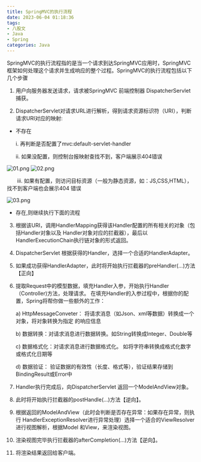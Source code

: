 ```yaml
---
title: SpringMVC的执行流程
date: 2023-06-04 01:18:36
tags: 
- 八股文
- Java
- Spring
categories: Java
---
```


SpringMVC的执行流程指的是当一个请求到达SpringMVC应用时，SpringMVC框架如何处理这个请求并生成响应的整个过程。SpringMVC的执行流程包括以下几个步骤
<!-- more -->

1. 用户向服务器发送请求，请求被SpringMVC 前端控制器 DispatcherServlet捕获。

2. DispatcherServlet对请求URL进行解析，得到请求资源标识符（URI），判断请求URI对应的映射:

- 不存在

  i. 再判断是否配置了mvc:default-servlet-handler

  ii. 如果没配置，则控制台报映射查找不到，客户端展示404错误

![01.png](1685811889358-36ee6b9d-bf7e-4b05-ba36-42aa506132de.png)
![02.png](1685811831593-5f8c4969-ec46-442b-ab8a-e3c5000aaa77.png)

<html>&nbsp;&nbsp;&nbsp;&nbsp;&nbsp;&nbsp;</html> iii. 如果有配置，则访问目标资源（一般为静态资源，如：JS,CSS,HTML），找不到客户端也会展示404 错误  

![03.png](1685812128002-68a3aaba-3661-4f01-8035-ddb23b7e17da.png)

- 存在,则继续执行下面的流程 
3. 根据该URI，调用HandlerMapping获得该Handler配置的所有相关的对象（包括Handler对象以及 Handler对象对应的拦截器），最后以HandlerExecutionChain执行链对象的形式返回。 
4. DispatcherServlet 根据获得的Handler，选择一个合适的HandlerAdapter。 
5. 如果成功获得HandlerAdapter，此时将开始执行拦截器的preHandler(…)方法【正向】 
6.  提取Request中的模型数据，填充Handler入参，开始执行Handler（Controller)方法，处理请求。 在填充Handler的入参过程中，根据你的配置，Spring将帮你做一些额外的工作：

      a) HttpMessageConveter： 将请求消息（如Json、xml等数据）转换成一个对象，将对象转换为指定 的响应信息

      b) 数据转换：对请求消息进行数据转换。如String转换成Integer、Double等

      c) 数据格式化：对请求消息进行数据格式化。 如将字符串转换成格式化数字或格式化日期等

      d) 数据验证： 验证数据的有效性（长度、格式等），验证结果存储到BindingResult或Error中

7. Handler执行完成后，向DispatcherServlet 返回一个ModelAndView对象。

8. 此时将开始执行拦截器的postHandle(...)方法【逆向】。

9. 根据返回的ModelAndView（此时会判断是否存在异常：如果存在异常，则执行 HandlerExceptionResolver进行异常处理）选择一个适合的ViewResolver进行视图解析，根据Model 和View，来渲染视图。

10. 渲染视图完毕执行拦截器的afterCompletion(…)方法【逆向】。

11. 将渲染结果返回给客户端。  

